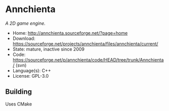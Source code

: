 # Annchienta

_A 2D game engine._

- Home: http://annchienta.sourceforge.net/?page=home
- Download: https://sourceforge.net/projects/annchienta/files/annchienta/current/
- State: mature, inactive since 2009
- Code: https://sourceforge.net/p/annchienta/code/HEAD/tree/trunk/Annchienta/ (svn)
- Language(s): C++
- License: GPL-3.0

## Building

Uses CMake

